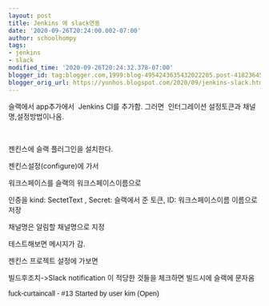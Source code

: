 ```yaml
---
layout: post
title: Jenkins 에 slack연동
date: '2020-09-26T20:24:00.002-07:00'
author: schoolhompy
tags:
- jenkins
- slack
modified_time: '2020-09-26T20:24:32.378-07:00'
blogger_id: tag:blogger.com,1999:blog-4954243635432022205.post-4182364502729704530
blogger_orig_url: https://yunhos.blogspot.com/2020/09/jenkins-slack.html
---
```


<p>슬랙에서 app추가에서&nbsp; Jenkins CI를 추가함. 그러면&nbsp; 인터그레이션 설정토큰과 채널명,설정방법이나옴.</p><p><br /></p><p>젠킨스에 슬랙 플러그인을 설치한다.</p><p>젠킨스설정(configure)에 가서&nbsp;</p><p>워크스페이스를 슬랙의 워크스페이스이름으로</p><p>인증을 kind: SectetText , Secret: 슬랙에서 준 토큰, ID: 워크스페이스이름 이름으로 저장</p><p>채널명은 알림할 채널명으로 지정</p><p>테스트해보면 메시지가 감.</p><p>젠킨스 프로젝트 설정에 가보면</p><p>빌드후조치-&gt;Slack notification 이 적당한 것들을 체크하면 빌드시에 슬랙에 문자옴</p><p><span style="background-color: #f8f8f8; color: #1d1c1d; font-family: NotoSansJP, Slack-Lato, appleLogo, sans-serif; font-size: 14px; font-variant-ligatures: common-ligatures;">fuck-curtaincall - #13 Started by user kim (Open)&nbsp;</span></p><p><br /></p>